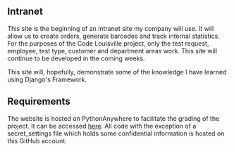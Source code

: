 ## Intranet

This site is the beginning of an intranet site my company will use.  It will allow us to create orders, generate barcodes and track internal statistics.
For the purposes of the Code Louisville project, only the test request, employee, test type, customer and department areas work.  This site will continue
to be developed in the coming weeks.  

This site will, hopefully, demonstrate some of the knowledge I have learned using Django's Framework.

## Requirements
The website is hosted on PythonAnywhere to facilitate the grading of the project.  It can be accessed [here](http://kenneth.pythonanywhere.com).
All code with the exception of a secret_settings file which holds some confidential information is hosted on this GitHub account.